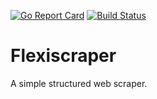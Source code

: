 [![Go Report Card](https://goreportcard.com/badge/github.com/harrisbaird/flexiscraper)](https://goreportcard.com/report/github.com/harrisbaird/flexiscraper)
[![Build Status](https://travis-ci.org/harrisbaird/flexiscraper.svg?branch=master)](https://travis-ci.org/harrisbaird/flexiscraper)

# Flexiscraper

A simple structured web scraper.
